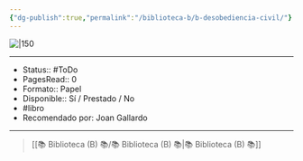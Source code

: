 ```yaml
---
{"dg-publish":true,"permalink":"/biblioteca-b/b-desobediencia-civil/"}
---
```



![|150](http://books.google.com/books/content?id=mWomEAAAQBAJ&printsec=frontcover&img=1&zoom=1&edge=curl&source=gbs_api)

---

- Status:: #ToDo 
- PagesRead:: 0 
- Formato:: Papel
- Disponible:: Sí / Prestado / No
- #libro 
- Recomendado por: Joan Gallardo

---

> [[📚 Biblioteca (B) 📚/📚 Biblioteca (B) 📚\|📚 Biblioteca (B) 📚]]